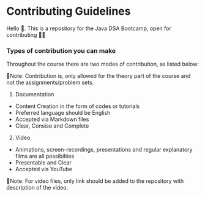 # Contributing Guidelines

Hello 👋. This is a repository for the Java DSA Bootcamp, open for contributing 🎊🎊
 
### Types of contribution you can make

Throughout the course there are two modes of contribution, as listed below:

📌Note: Contribution is, only allowed for the theory part of the course and not the assignments/problem sets.

1. Documentation

- Content Creation in the form of codes or tutorials
- Preferred language should be English
- Accepted via Markdown files
- Clear, Consise and Complete

2. Video

- Animations, screen-recordings, presentations and regular explanatory films are all possibilties
- Presentable and Clear
- Accepted via YouTube

📌Note: For video files, only link should be added to the repository with description of the video.

